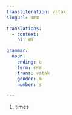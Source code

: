 ```yaml
---
transliteration: vatak
slugurl: वतक

translations:
  - context:
    hi: बार

grammar:
  noun:
    ending: a
    term: वतक
    trans: vatak
    gender: m
    number: s

---
```


<word-pos pos="noun">

<word-meanings>

1. times

</word-meanings>

<word-examples>

   <word-eg>
   <template #mwr>दो <b>वतक</b></template>
   <template #mwrlatn>do vatak</template>
   <template #en>two times; twice</template>
   </word-eg>

   <word-eg>
    <template #mwr>मैं कतरी <b>वतक</b> वणारी मनवार किदी, जदी जाईन वे जिमवा बैठा। </template>
    <template #mwrlatn>Main katri vatak vanaari manwaar kidi, jadi jaayin ve jimwa baitha.</template>
    <template #en>I insisted him so many times, then only he sat down to eat.</template>
   </word-eg>

</word-examples>

<noun-decl :grammar="grammar" ></noun-decl>

</word-pos>

